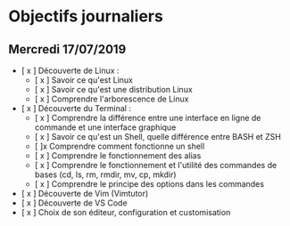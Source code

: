 # Objectifs journaliers

## Mercredi 17/07/2019


* [ x ] Découverte de Linux :
  * [ x ] Savoir ce qu'est Linux
  * [ x ] Savoir ce qu'est une distribution Linux
  * [ x ] Comprendre l'arborescence de Linux
* [ x ] Découverte du Terminal : 
  * [ x ] Comprendre la différence entre une interface en ligne de commande et une interface graphique
  * [ x ] Savoir ce qu'est un Shell, quelle différence entre BASH et ZSH 
  * [ ]x  Comprendre comment fonctionne un shell
  * [ x ] Comprendre le fonctionnement des alias
  * [ x ] Comprendre le fonctionnement et l'utilité des commandes de bases (cd, ls, rm, rmdir, mv, cp, mkdir)
  * [ x ] Comprendre le principe des options dans les commandes
* [ x ] Découverte de Vim (Vimtutor)
* [ x ] Découverte de VS Code
* [ x ] Choix de son éditeur, configuration et customisation

